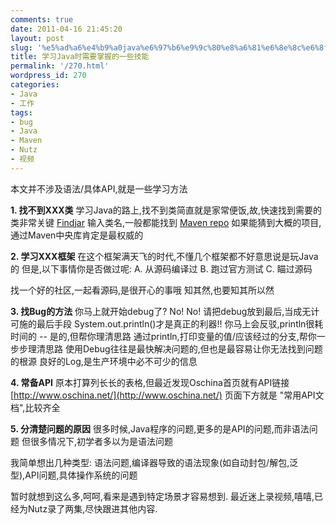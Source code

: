 ```yaml
---
comments: true
date: 2011-04-16 21:45:20
layout: post
slug: '%e5%ad%a6%e4%b9%a0java%e6%97%b6%e9%9c%80%e8%a6%81%e6%8e%8c%e6%8f%a1%e7%9a%84%e4%b8%80%e4%ba%9b%e6%8a%80%e8%83%bd'
title: 学习Java时需要掌握的一些技能
permalink: '/270.html'
wordpress_id: 270
categories:
- Java
- 工作
tags:
- bug
- Java
- Maven
- Nutz
- 视频
---
```


本文并不涉及语法/具体API,就是一些学习方法

**1. 找不到XXX类**
学习Java的路上,找不到类简直就是家常便饭,故,快速找到需要的类非常关键
[Findjar](http://www.findjar.com) 输入类名,一般都能找到
[Maven repo](http://repo1.maven.org/maven2/) 如果能猜到大概的项目,通过Maven中央库肯定是最权威的

**2. 学习XXX框架**
在这个框架满天飞的时代,不懂几个框架都不好意思说是玩Java的
但是,以下事情你是否做过呢:
A. 从源码编译过
B. 跑过官方测试
C. 瞄过源码

找一个好的社区,一起看源码,是很开心的事哦
知其然,也要知其所以然

**3. 找Bug的方法**
你马上就开始debug了? No! No! 请把debug放到最后,当成无计可施的最后手段
System.out.println()才是真正的利器!!
你马上会反驳,println很耗时间的 -- 是的,但帮你理清思路
通过println,打印变量的值/应该经过的分支,帮你一步步理清思路
使用Debug往往是最快解决问题的,但也是最容易让你无法找到问题的根源
良好的Log,是生产环境中必不可少的信息

**4. 常备API**
原本打算列长长的表格,但最近发现Oschina首页就有API链接
[http://www.oschina.net/](http://www.oschina.net/)
页面下方就是 "常用API文档",比较齐全

**5. 分清楚问题的原因**
很多时候,Java程序的问题,更多的是API的问题,而非语法问题
但很多情况下,初学者多以为是语法问题

我简单想出几种类型: 语法问题,编译器导致的语法现象(如自动封包/解包,泛型),API问题,具体操作系统的问题

暂时就想到这么多,呵呵,看来是遇到特定场景才容易想到.
最近迷上录视频,嘻嘻,已经为Nutz录了两集,尽快跟进其他内容.
